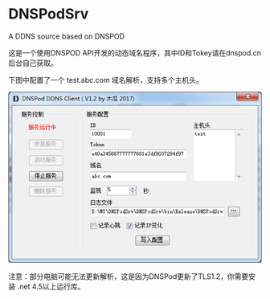 # DNSPodSrv
A DDNS source based on DNSPOD

这是一个使用DNSPOD API开发的动态域名程序，其中ID和Tokey请在dnspod.cn后台自己获取。

下图中配置了一个  test.abc.com 域名解析，支持多个主机头。

![DNSPodSRV](https://github.com/ljyit/DNSPodSrv/blob/master/screen.png)

注意：部分电脑可能无法更新解析，这是因为DNSPod更新了TLS1.2，你需要安装 .net 4.5以上运行库。



